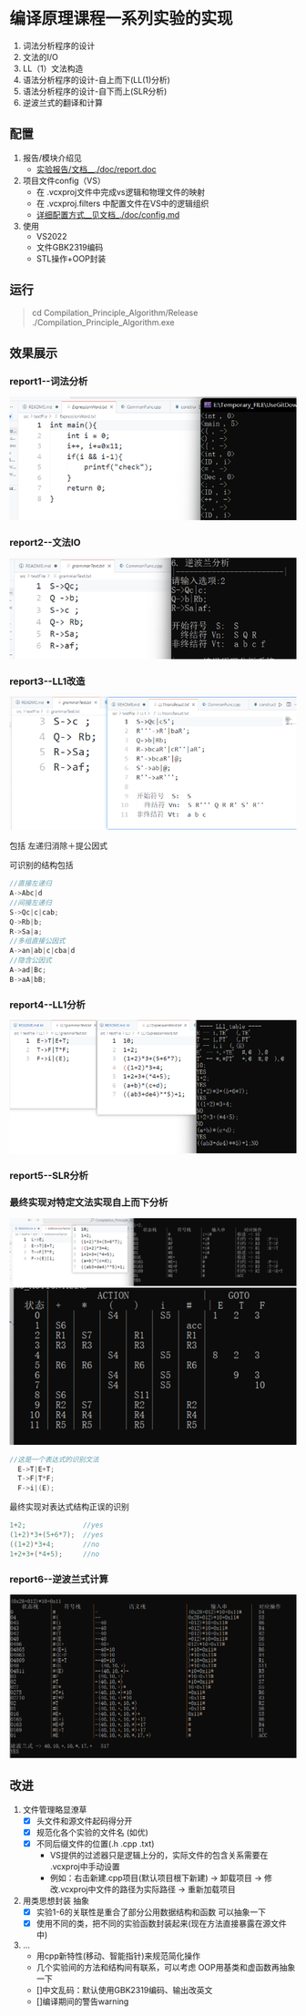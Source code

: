 # 编译原理课程一系列实验的实现
1. 词法分析程序的设计
2. 文法的I/O
3. LL（1）文法构造
4. 语法分析程序的设计-自上而下(LL(1)分析)
5. 语法分析程序的设计-自下而上(SLR分析)
6. 逆波兰式的翻译和计算

## 配置
1. 报告/模块介绍见 
   - [实验报告/文档__./doc/report.doc](./doc/report.doc) 
2. 项目文件config（VS）
   - 在 .vcxproj文件中完成vs逻辑和物理文件的映射
   - 在 .vcxproj.filters 中配置文件在VS中的逻辑组织
   - [详细配置方式__见文档_./doc/config.md](./doc/config.md)
3. 使用
   - VS2022
   - 文件GBK2319编码
   - STL操作+OOP封装

## 运行
> cd Compilation_Principle_Algorithm/Release
> ./Compilation_Principle_Algorithm.exe


## 效果展示
### report1--词法分析
![alt text](./doc/images/image.png)
### report2--文法IO
![alt text](./doc/images/image2.png)
### report3--LL1改造
![alt text](./doc/images/image3.png)

包括 左递归消除＋提公因式</br>

可识别的结构包括
```C++
//直接左递归
A->Abc|d
//间接左递归
S->Qc|c|cab;
Q->Rb|b;
R->Sa|a;
//多组直接公因式
A->an|ab|c|cba|d
//隐含公因式
A->ad|Bc;
B->aA|bB;
```

### report4--LL1分析
![alt text](./doc/images/image4.png)
### report5--SLR分析

### 最终实现对特定文法实现自上而下分析
![alt text](./doc/images/image5.png)
![alt text](./doc/images/image6.png)

```C++
//这是一个表达式的识别文法
  E->T|E+T;
  T->F|T*F;
  F->i|(E);
```

最终实现对表达式结构正误的识别
```C++
1+2;              //yes
(1+2)*3+(5+6*7);  //yes
((1+2)*3+4;       //no 
1+2+3+(*4+5);     //no
```

### report6--逆波兰式计算
![alt text](./doc/images/image7.png)

## 改进
1. 文件管理略显潦草
   - [x] 头文件和源文件起码得分开
   - [x] 规范化各个实验的文件名 (如优)
   - [x] 不同后缀文件的位置(.h  .cpp  .txt)
      - VS提供的过滤器只是逻辑上分的，实际文件的包含关系需要在 .vcxproj中手动设置
      - 例如：右击新建.cpp项目(默认项目根下新建) -> 卸载项目 -> 修改.vcxproj中文件的路径为实际路径 -> 重新加载项目 
2. 用类思想封装 抽象
   - [x] 实验1-6的关联性是重合了部分公用数据结构和函数 可以抽象一下
   - [x] 使用不同的类，把不同的实验函数封装起来(现在方法直接暴露在源文件中)
3. ...
   - 用cpp新特性(移动、智能指针)来规范简化操作
   - 几个实验间的方法和结构间有联系，可以考虑 OOP用基类和虚函数再抽象一下
   - []中文乱码：默认使用GBK2319编码、输出改英文
   - []编译期间的警告warning
